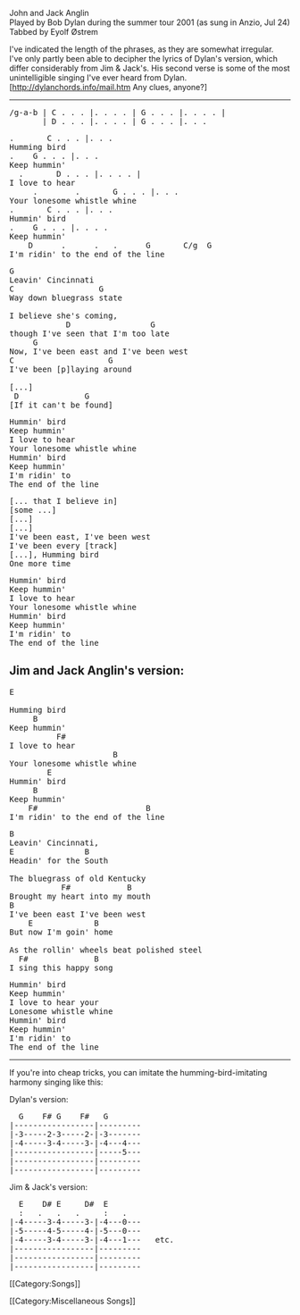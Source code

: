 John and Jack Anglin<br>
Played by Bob Dylan during the summer tour 2001 (as sung in Anzio, Jul 24)<br>
Tabbed by Eyolf Østrem

I've indicated the length of the phrases, as they are somewhat irregular. <br>
I've only partly been able to decipher the lyrics of Dylan's version, which differ
considerably from Jim & Jack's. His second verse is some of the most unintelligible
singing I've ever heard from Dylan. [http://dylanchords.info/mail.htm Any clues, anyone?]

----
<pre class="tab">
/g-a-b | C . . . |. . . . | G . . . |. . . . |
       | D . . . |. . . . | G . . . |. . .</pre>

<pre class="refrain">
.       C . . . |. . . 
Humming bird
.    G . . . |. . .
Keep hummin'
  .       D . . . |. . . . |
I love to hear
     .        .       G . . . |. . .
Your lonesome whistle whine
.       C . . . |. . .
Hummin' bird
.    G . . . |. . . .
Keep hummin'
    D      .      .   .      G       C/g  G
I'm ridin' to the end of the line</pre>

<pre class="verse">
G
Leavin' Cincinnati
C                  G
Way down bluegrass state

I believe she's coming, 
            D                 G
though I've seen that I'm too late
     G
Now, I've been east and I've been west
C                    G
I've been [p]laying around

[...]
 D              G
[If it can't be found]</pre>

<pre class="refrain">Hummin' bird
Keep hummin'
I love to hear 
Your lonesome whistle whine
Hummin' bird
Keep hummin'
I'm ridin' to
The end of the line</pre>

<pre class="verse">[... that I believe in]
[some ...]
[...]
[...]
I've been east, I've been west
I've been every [track]
[...], Humming bird
One more time
</pre>

<pre class="refrain">Hummin' bird
Keep hummin'
I love to hear 
Your lonesome whistle whine
Hummin' bird
Keep hummin'
I'm ridin' to
The end of the line</pre>
<h2 class="songversion">Jim and Jack Anglin's version:</h2>

<pre class="refrain">
E

Humming bird
     B
Keep hummin'
          F#
I love to hear
                      B
Your lonesome whistle whine
        E
Hummin' bird
     B
Keep hummin'
    F#                       B
I'm ridin' to the end of the line</pre>

<pre class="verse">
B     
Leavin' Cincinnati,
E               B
Headin' for the South

The bluegrass of old Kentucky
           F#            B
Brought my heart into my mouth
B
I've been east I've been west
    E             B
But now I'm goin' home
                                   
As the rollin' wheels beat polished steel
  F#              B 
I sing this happy song</pre>

<pre class="refrain">
Hummin' bird
Keep hummin'
I love to hear your
Lonesome whistle whine
Hummin' bird
Keep hummin'
I'm ridin' to
The end of the line</pre>

----
If you're into cheap tricks, you can imitate the humming-bird-imitating harmony singing
like this:

Dylan's version:

<pre class="tab">
  G    F# G    F#   G
|-----------------|---------
|-3-----2-3-----2-|-3-------
|-4-----3-4-----3-|-4---4---
|-----------------|-----5---
|-----------------|---------
|-----------------|---------</pre>

Jim &amp; Jack's version:

<pre class="tab">
  E    D# E     D#  E
  :   .   .   .     :   .  
|-4-----3-4-----3-|-4---0---
|-5-----4-5-----4-|-5---0---
|-4-----3-4-----3-|-4---1---   etc.
|-----------------|---------
|-----------------|---------
|-----------------|---------</pre>

[[Category:Songs]]

[[Category:Miscellaneous Songs]]
